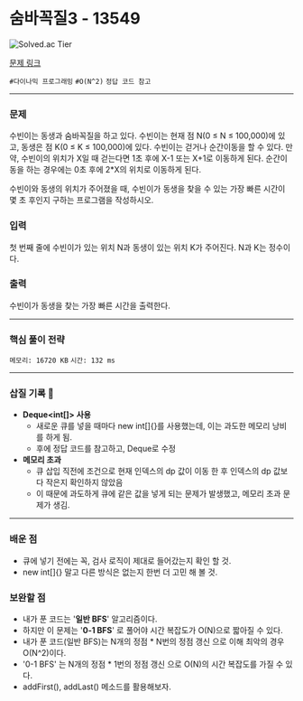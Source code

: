 # 숨바꼭질3 - 13549

![Solved.ac Tier](https://img.shields.io/badge/solved.ac-Gold%20V-F29D16?style=for-the-badge&logo=solved.ac)

[문제 링크](https://www.acmicpc.net/problem/13549)


`#다이나믹 프로그래밍` `#O(N^2)` `정답 코드 참고`

---

### 문제
수빈이는 동생과 숨바꼭질을 하고 있다. 수빈이는 현재 점 N(0 ≤ N ≤ 100,000)에 있고, 동생은 점 K(0 ≤ K ≤ 100,000)에 있다. 수빈이는 걷거나 순간이동을 할 수 있다. 만약, 수빈이의 위치가 X일 때 걷는다면 1초 후에 X-1 또는 X+1로 이동하게 된다. 순간이동을 하는 경우에는 0초 후에 2*X의 위치로 이동하게 된다.

수빈이와 동생의 위치가 주어졌을 때, 수빈이가 동생을 찾을 수 있는 가장 빠른 시간이 몇 초 후인지 구하는 프로그램을 작성하시오.

### 입력
첫 번째 줄에 수빈이가 있는 위치 N과 동생이 있는 위치 K가 주어진다. N과 K는 정수이다.

### 출력
수빈이가 동생을 찾는 가장 빠른 시간을 출력한다.

<hr>

### 핵심 풀이 전략

`메모리: 16720 KB`
`시간: 132 ms`

---

### 삽질 기록 🧠

- **Deque<int[]> 사용**
    - 새로운 큐를 넣을 때마다 new int[]{}를 사용했는데, 이는 과도한 메모리 낭비를 하게 됨.
    - 후에 정답 코드를 참고하고, Deque<Integer>로 수정
- **메모리 초과**
  - 큐 삽입 직전에 조건으로 현재 인덱스의 dp 값이 이동 한 후 인덱스의 dp 값보다 작은지 확인하지 않았음
  - 이 때문에 과도하게 큐에 같은 값을 넣게 되는 문제가 발생했고, 메모리 초과 문제가 생김.

---

### 배운 점
- 큐에 넣기 전에는 꼭, 검사 로직이 제대로 들어갔는지 확인 할 것.
- new int[]{} 말고 다른 방식은 없는지 한번 더 고민 해 볼 것.

### 보완할 점
- 내가 푼 코드는 '**일반 BFS**' 알고리즘이다. 
- 하지만 이 문제는 '**0-1 BFS**' 로 풀어야 시간 복잡도가 O(N)으로 짧아질 수 있다.
- 내가 푼 코드(일반 BFS)는 N개의 정점 * N번의 정점 갱신 으로 이해 최악의 경우 O(N^2)이다.
- '0-1 BFS' 는 N개의 정점 * 1번의 정점 갱신 으로 O(N)의 시간 복잡도를 가질 수 있다.
- addFirst(), addLast() 메소드를 활용해보자.